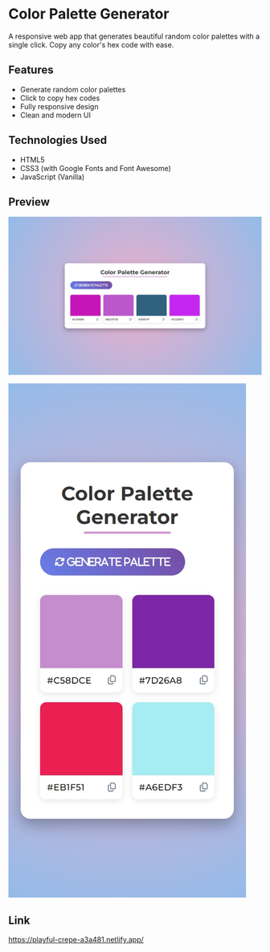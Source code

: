 # Color Palette Generator

A responsive web app that generates beautiful random color palettes with a single click. Copy any color's hex code with ease.

## Features

- Generate random color palettes
- Click to copy hex codes
- Fully responsive design
- Clean and modern UI

## Technologies Used

- HTML5
- CSS3 (with Google Fonts and Font Awesome)
- JavaScript (Vanilla)

## Preview

![Desktop preview](1.jpeg)

![Mobile preview](2.jpeg)

## Link
https://playful-crepe-a3a481.netlify.app/
